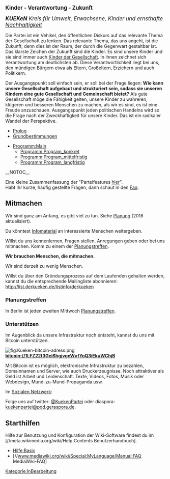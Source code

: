 <big>**Kinder - Verantwortung - Zukunft**</big>

<big>***KUEKeN** Kreis für Umwelt, Erwachsene, Kinder und ernsthafte
[Nachhaltigkeit](/wiki/Nachhaltigkeit "wikilink")* </big>

Die Partei ist ein Vehikel, den öffentlichen Diskurs auf das relevante
Thema der Gesellschaft zu lenken. Das relevante Thema, das uns angeht,
ist die Zukunft; denn dies ist der Raum, der durch die Gegenwart
gestaltbar ist. Das klarste Zeichen der Zukunft sind die Kinder. Es sind
unsere Kinder und sie sind immer auch [ Kinder der
Gesellschaft](/wiki/Kinder_der_Gesellschaft "wikilink"). In ihnen zeichnet
sich Verantwortung am deutlichsten ab. Diese Verantwortlichkeit liegt
bei uns, den mündigen Bürgern etwa als Eltern, Großeltern, Erziehern und
auch Politikern.

Der Ausgangspunkt soll einfach sein, er soll bei der Frage liegen: **Wie
kann unsere Gesellschaft aufgebaut und strukturiert sein, sodass sie
unseren Kindern eine gute Gesellschaft und Gemeinschaft bietet?** Als
gute Gesellschaft möge die Fähigkeit gelten, unsere Kinder zu wahreren,
klügeren und besseren Menschen zu machen, als wir es sind, es ist eine
Freude anzuschauen. Ausgangspunkt jeden politischen Handelns wird so die
Frage nach der Zweckhaftigkeit für unsere Kinder. Das ist ein radikaler
Wandel der Perspektive.

-   [Prolog](/wiki/Prolog "wikilink")
-   [Grundbestimmungen](/wiki/Grundbestimmungen "wikilink")

<!-- -->

-   [Programm:Main](/wiki/Programm:Main "wikilink")
    -   [Programm:Program\_konkret](/wiki/Programm:Program_konkret "wikilink")
    -   [Programm:Program\_mittelfristig](/wiki/Programm:Program_mittelfristig "wikilink")
    -   [Programm:Program\_langfristig](/wiki/Programm:Program_langfristig "wikilink")

  
\_\_NOTOC\_\_

Eine kleine Zusammenfassung der "Parteifeatures [
hier](/wiki/FeatureListe "wikilink")".  
Habt Ihr kurze, häufig gestellte Fragen, dann schaut in den
[Faq](/wiki/Faq "wikilink").

Mitmachen
---------

Wir sind ganz am Anfang, es gibt viel zu tun. Siehe
[Planung](/wiki/Planung "wikilink") (2018 aktualisiert).

Du könntest [Infomaterial](/wiki/Infomaterial "wikilink") an interessierte
Menschen weitergeben.

Willst du uns kennenlernen, Fragen stellen, Anregungen geben oder bei
uns mitmachen. Komm zu einem der [
Planungstreffen](/wiki/Hauptseite#Planungstreffen "wikilink").

**Wir brauchen Menschen, die mitmachen.**

Wir sind derzeit zu wenig Menschen.

Willst du über den Gründungsprozess auf dem Laufenden gehalten werden,
kannst du die entsprechende Mailingliste abonnieren:
<http://list.derkueken.de/listinfo/derkueken>

### Planungstreffen

In Berlin ist jeden zweiten Mittwoch [
Planungstreffen](/wiki/Planungstreffen_Berlin "wikilink").

### Unterstützen

Im Augenblick da unsere Infrastruktur noch entsteht, kannst du uns mit
Bitcoin unterstützen.

![](Kueken-bitcoin-adress.png "fig:Kueken-bitcoin-adress.png")
**<bitcoin://1LFZ22t3GciShgjvgeWvfYoQ3iEkuWChjB>**

Mit Bitcoin ist es möglich, elektronische Infrastruktur zu bezahlen,
Domainnamen und Server, wie auch Druckerzeugnisse. Noch attraktiver als
Geld ist Arbeit und Leidenschaft. Texte, Videos, Fotos, Musik oder
Webdesign, Mund-zu-Mund-Propaganda usw.

Im [ Sozialen Netzwerk](/wiki/Soziales_Netzwerk "wikilink"):

Folge uns auf twitter: [@KuekenPartei](https://twitter.com/KuekenPartei)
oder diaspora:
[kuekenpartei@pod.geraspora.de](https://pod.geraspora.de/people/253952d09cd60133273c4860008dbc6c).

Starthilfen
-----------

Hilfe zur Benutzung und Konfiguration der Wiki-Software findest du im
\[//meta.wikimedia.org/wiki/Help:Contents Benutzerhandbuch\].

-   [Hilfe:Basic](/wiki/Hilfe:Basic "wikilink")
-   \[//www.mediawiki.org/wiki/Special:MyLanguage/Manual:FAQ
    MediaWiki-FAQ\]

[Kategorie:InBearbeitung](/wiki/Kategorie:InBearbeitung "wikilink")
